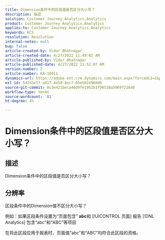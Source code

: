 ```yaml
---
title: Dimension条件中的区段值是否区分大小写？
description: 描述
solution: Customer Journey Analytics,Analytics
product: Customer Journey Analytics,Analytics
applies-to: Customer Journey Analytics,Analytics
keywords: KCS
resolution: Resolution
internal-notes: null
bug: false
article-created-by: Vidur Bhatnagar
article-created-date: 4/27/2022 11:49:02 AM
article-published-by: Vidur Bhatnagar
article-published-date: 4/27/2022 11:52:07 AM
version-number: 2
article-number: KA-16911
dynamics-url: https://adobe-ent.crm.dynamics.com/main.aspx?forceUCI=1&pagetype=entityrecord&etn=knowledgearticle&id=8a150e03-20c6-ec11-a7b6-0022480a10ee
exl-id: 547d3e1f-a417-4e50-8ec7-05e5024960db
source-git-commit: 0c3e421beca46d9fe1952b1f98538a50697216a0
workflow-type: tm+mt
source-wordcount: '81'
ht-degree: 4%

---
```


# Dimension条件中的区段值是否区分大小写？

## 描述


Dimension条件中的区段值是否区分大小写？


## 分辨率


区段条件中的Dimension值不区分大小写？

例如：如果区段条件设置为“页面包含” <b>abc</b>和 [!UICONTROL 页面] 报告 [!DNL Analytics] 包含“abc”和“ABC”等项目

在将此区段应用于报表时，页面值“abc”和“ABC”均符合此区段的资格。
